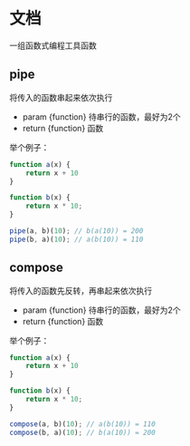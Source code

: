# 文档
一组函数式编程工具函数

## pipe
将传入的函数串起来依次执行

- param {function} 待串行的函数，最好为2个
- return {function} 函数

举个例子：

```js
function a(x) {
    return x + 10
}

function b(x) {
    return x * 10;
}

pipe(a, b)(10); // b(a(10)) = 200
pipe(b, a)(10); // a(b(10)) = 110
```

## compose
将传入的函数先反转，再串起来依次执行

- param {function} 待串行的函数，最好为2个
- return {function} 函数

举个例子：

```js
function a(x) {
    return x + 10
}

function b(x) {
    return x * 10;
}

compose(a, b)(10); // a(b(10)) = 110
compose(b, a)(10); // b(a(10)) = 200
```
